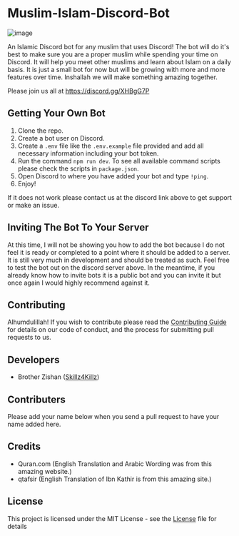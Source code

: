 # Muslim-Islam-Discord-Bot

![image](https://i.imgur.com/ZelM2J9.jpg)

An Islamic Discord bot for any muslim that uses Discord! The bot will do it's best to make sure you are a proper muslim while spending your time on Discord. It will help you meet other muslims and learn about Islam on a daily basis. It is just a small bot for now but will be growing with more and more features over time. Inshallah we will make something amazing together.

Please join us all at https://discord.gg/XHBgG7P

## Getting Your Own Bot

1. Clone the repo.
2. Create a bot user on Discord.
3. Create a `.env` file like the `.env.example` file provided and add all necessary information including your bot token.
4. Run the command `npm run dev`. To see all available command scripts please check the scripts in `package.json`.
5. Open Discord to where you have added your bot and type `!ping`.
6. Enjoy!

If it does not work please contact us at the discord link above to get support or make an issue.

## Inviting The Bot To Your Server

At this time, I will not be showing you how to add the bot because I do not feel it is ready or completed to a point where it should be added to a server. It is still very much in development and should be treated as such. Feel free to test the bot out on the discord server above. In the meantime, if you already know how to invite bots it is a public bot and you can invite it but once again I would highly recommend against it.

## Contributing

Alhumdulillah! If you wish to contribute please read the [Contributing Guide](https://github.com/Alhumdulillah/Muslim-Islam-Discord-Bot/blob/master/.github/CONTRIBUTING.md) for details on our code of conduct, and the process for submitting pull requests to us.

## Developers

- Brother Zishan ([Skillz4Killz](https://github.com/Skillz4Killz))

## Contributers

Please add your name below when you send a pull request to have your name added here.

## Credits

- Quran.com (English Translation and Arabic Wording was from this amazing website.)
- qtafsir (English Translation of Ibn Kathir is from this amazing site.)

## License

This project is licensed under the MIT License - see the [License](LICENSE.md) file for details
